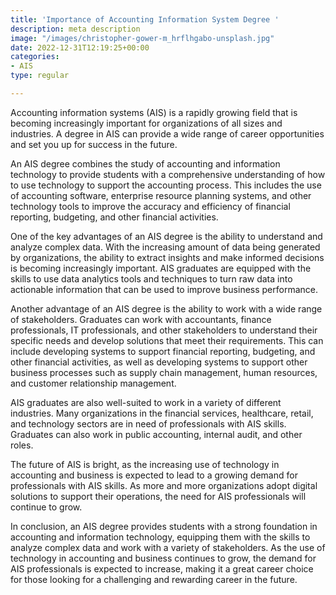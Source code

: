 ```yaml
---
title: 'Importance of Accounting Information System Degree '
description: meta description
image: "/images/christopher-gower-m_hrflhgabo-unsplash.jpg"
date: 2022-12-31T12:19:25+00:00
categories:
- AIS
type: regular

---
```

Accounting information systems (AIS) is a rapidly growing field that is becoming increasingly important for organizations of all sizes and industries. A degree in AIS can provide a wide range of career opportunities and set you up for success in the future.

An AIS degree combines the study of accounting and information technology to provide students with a comprehensive understanding of how to use technology to support the accounting process. This includes the use of accounting software, enterprise resource planning systems, and other technology tools to improve the accuracy and efficiency of financial reporting, budgeting, and other financial activities.

One of the key advantages of an AIS degree is the ability to understand and analyze complex data. With the increasing amount of data being generated by organizations, the ability to extract insights and make informed decisions is becoming increasingly important. AIS graduates are equipped with the skills to use data analytics tools and techniques to turn raw data into actionable information that can be used to improve business performance.

Another advantage of an AIS degree is the ability to work with a wide range of stakeholders. Graduates can work with accountants, finance professionals, IT professionals, and other stakeholders to understand their specific needs and develop solutions that meet their requirements. This can include developing systems to support financial reporting, budgeting, and other financial activities, as well as developing systems to support other business processes such as supply chain management, human resources, and customer relationship management.

AIS graduates are also well-suited to work in a variety of different industries. Many organizations in the financial services, healthcare, retail, and technology sectors are in need of professionals with AIS skills. Graduates can also work in public accounting, internal audit, and other roles.

The future of AIS is bright, as the increasing use of technology in accounting and business is expected to lead to a growing demand for professionals with AIS skills. As more and more organizations adopt digital solutions to support their operations, the need for AIS professionals will continue to grow.

In conclusion, an AIS degree provides students with a strong foundation in accounting and information technology, equipping them with the skills to analyze complex data and work with a variety of stakeholders. As the use of technology in accounting and business continues to grow, the demand for AIS professionals is expected to increase, making it a great career choice for those looking for a challenging and rewarding career in the future.